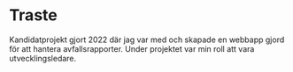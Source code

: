 # Traste
Kandidatprojekt gjort 2022 där jag var med och skapade en webbapp gjord för att hantera avfallsrapporter. Under projektet var min roll att vara utvecklingsledare.

